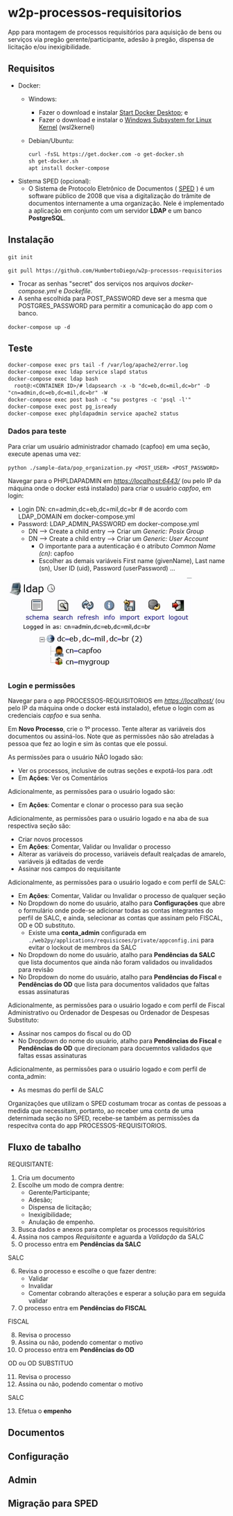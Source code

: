 # w2p-processos-requisitorios
App para montagem de processos requisitórios para aquisição de bens ou serviços via pregão gerente/participante, adesão à pregão, dispensa de licitação e/ou inexigibilidade. 

## Requisitos
* Docker: 
  * Windows:
    * Fazer o download e instalar [Start Docker Desktop](https://docs.docker.com/desktop/install/windows-install/ "Start Docker Desktop"); e
    * Fazer o download e instalar o [Windows Subsystem for Linux Kernel](https://wslstorestorage.blob.core.windows.net/wslblob/wsl_update_x64.msi "Windows Subsystem for Linux Kernel") (wsl2kernel)

  * Debian/Ubuntu: 
    ```
    curl -fsSL https://get.docker.com -o get-docker.sh
    sh get-docker.sh
    apt install docker-compose
    ```
* Sistema SPED (opcional):
  * O Sistema de Protocolo Eletrônico de Documentos ( [SPED](https://softwarepublico.gov.br/social/sped "SPED") ) é um software público de 2008 que visa a digitalização do trâmite de documentos internamente a uma organização. Nele é implementado a aplicação em conjunto com um servidor **LDAP** e um banco **PostgreSQL**.

## Instalação

`git init`

`git pull https://github.com/HumbertoDiego/w2p-processos-requisitorios`

  - Trocar as senhas "secret" dos serviços nos arquivos _docker-compose.yml_ e _Dockefile_.
  - A senha escolhida para POST_PASSWORD deve ser a mesma que POSTGRES_PASSWORD para permitir a comunicação do app com o banco.

`docker-compose up -d`


## Teste

```
docker-compose exec prs tail -f /var/log/apache2/error.log
docker-compose exec ldap service slapd status
docker-compose exec ldap bash
  root@:<CONTAINER ID>/# ldapsearch -x -b "dc=eb,dc=mil,dc=br" -D "cn=admin,dc=eb,dc=mil,dc=br" -W
docker-compose exec post bash -c "su postgres -c 'psql -l'"
docker-compose exec post pg_isready
docker-compose exec phpldapadmin service apache2 status
```
### Dados para teste

Para criar um usuário administrador chamado (capfoo) em uma seção, execute apenas uma vez:

`python ./sample-data/pop_organization.py <POST_USER> <POST_PASSWORD>`

Navegar para o PHPLDAPADMIN em _<https://localhost:6443/>_ (ou pelo IP da máquina onde o docker está instalado) para criar o usuário _capfoo_, em login:
  - Login DN: cn=admin,dc=eb,dc=mil,dc=br # de acordo com LDAP_DOMAIN em docker-compose.yml
  - Password: LDAP_ADMIN_PASSWORD em docker-compose.yml
    - DN --> Create a child entry --> Criar um _Generic: Posix Group_
    - DN --> Create a child entry --> Criar um _Generic: User Account_
      - O importante para a autenticação é o atributo _Common Name (cn)_: capfoo
      - Escolher as demais variáveis First name (givenName), Last name (sn), User ID (uid), Password (userPassword) ...

<img src="imgs/phpLDAPadmin.jpg" alt="phpLDAPadmin"/>

### Login e permissões

Navegar para o app PROCESSOS-REQUISITORIOS em _<https://localhost/>_ (ou pelo IP da máquina onde o docker está instalado), efetue o login com as credenciais _capfoo_ e sua senha.

Em __Novo Processo__, crie o 1º processo. Tente alterar as variáveis dos documentos ou assiná-los. Note que as permissões não são atreladas à pessoa que fez ao login e sim às contas que ele possui.

As permissões para o usuário NÃO logado são:
  - Ver os processos, inclusive de outras seções e expotá-los para .odt
  - Em __Ações__: Ver os Comentários

Adicionalmente, as permissões para o usuário logado são:
  - Em __Ações__: Comentar e clonar o processo para sua seção

Adicionalmente, as permissões para o usuário logado e na aba de sua respectiva seção são:
  - Criar novos processos
  - Em __Ações__: Comentar, Validar ou Invalidar o processo
  - Alterar as variáveis do processo, variáveis default realçadas de amarelo, variáveis já editadas de verde
  - Assinar nos campos do requisitante

Adicionalmente, as permissões para o usuário logado e com perfil de SALC:
  - Em __Ações__: Comentar, Validar ou Invalidar o processo de qualquer seção
  - No Dropdown do nome do usuário, atalho para __Configurações__ que abre o formulário onde pode-se adicionar todas as contas integrantes do perfil de SALC, e ainda, selecionar as contas que assinam pelo FISCAL, OD e OD substituto. 
    - Existe uma __conta_admin__ configurada em `./web2py/applications/requisicoes/private/appconfig.ini` para evitar o lockout de membros da SALC
  - No Dropdown do nome do usuário, atalho para __Pendências da SALC__ que lista documentos que ainda não foram validados ou invalidados para revisão
  - No Dropdown do nome do usuário, atalho para __Pendências do Fiscal__ e __Pendências do OD__ que lista para documentos validados que faltas essas assinaturas

Adicionalmente, as permissões para o usuário logado e com perfil de Fiscal Administrativo ou Ordenador de Despesas ou Ordenador de Despesas Substituto:
  - Assinar nos campos do fiscal ou do OD
  - No Dropdown do nome do usuário, atalho para __Pendências do Fiscal__ e __Pendências do OD__ que direcionam para docuemntos validados que faltas essas assinaturas

Adicionalmente, as permissões para o usuário logado e com perfil de conta_admin:
  - As mesmas do perfil de SALC

Organizações que utilizam o SPED costumam trocar as contas de pessoas a medida que necessitam, portanto, ao receber uma conta de uma deternimada seção no SPED, recebe-se também as permissões da respecitva conta do app PROCESSOS-REQUISITORIOS.

## Fluxo de tabalho

REQUISITANTE:
1. Cria um documento
2. Escolhe um modo de compra dentre:
    - Gerente/Participante;
    - Adesão;
    - Dispensa de licitação;
    - Inexigibilidade;
    - Anulação de empenho.
3. Busca dados e anexos para completar os processos requisitórios
4. Assina nos campos *Requisitante* e aguarda a *Validação* da SALC
5. O processo entra em __Pendências da SALC__

SALC

6. Revisa o processo e escolhe o que fazer dentre:
     - Validar
     - Invalidar
     - Comentar cobrando alterações e esperar a solução para em seguida validar
7. O processo entra em __Pendências do FISCAL__

FISCAL

8. Revisa o processo
9. Assina ou não, podendo comentar o motivo
10. O processo entra em __Pendências do OD__

OD ou OD SUBSTITUO

11. Revisa o processo
12. Assina ou não, podendo comentar o motivo

SALC

13. Efetua o __empenho__

## Documentos

## Configuração

## Admin

## Migração para SPED